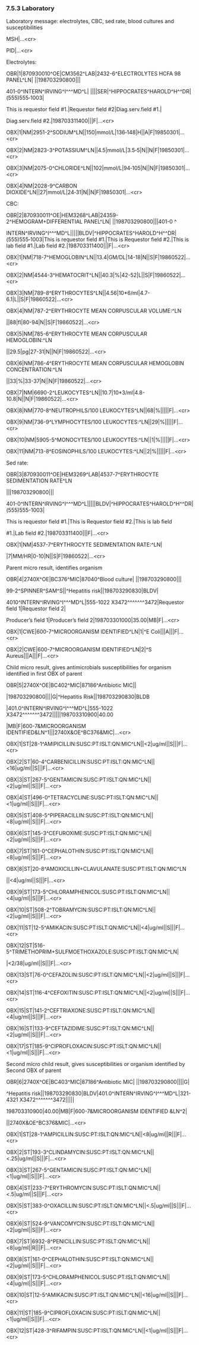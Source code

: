 ### 7.5.3 Laboratory

Laboratory message: electrolytes, CBC, sed rate, blood cultures and susceptibilities

MSH|...&lt;cr>

PID|...&lt;cr>

Electrolytes:

OBR|1|870930010^OE|CM3562^LAB|2432-6^ELECTROLYTES HCFA 98 PANEL^LN| ||198703290800|||

401-0^INTERN^IRVING^I^^^MD^L| ||||SER|^HIPPOCRATES^HAROLD^H^^DR|(555)555‑1003|

This is requestor field #1.|Requestor field #2|Diag.serv.field #1.|

Diag.serv.field #2.|198703311400|||F|...&lt;cr>

OBX|1|NM|2951-2^SODIUM^LN||150|mmol/L|136‑148|H||A|F|19850301|...&lt;cr>

OBX|2|NM|2823-3^POTASSIUM^LN||4.5|mmol/L|3.5‑5|N||N|F|19850301|...&lt;cr>

OBX|3|NM|2075-0^CHLORIDE^LN||102|mmol/L|94‑105|N||N|F|19850301|...&lt;cr>

OBX|4|NM|2028-9^CARBON DIOXIDE^LN||27|mmol/L|24‑31|N||N|F|19850301|...&lt;cr>

CBC:

OBR|2|870930011^OE|HEM3268^LAB|24359-2^HEMOGRAM+DIFFERENTIAL PANEL^LN| ||198703290800|||401-0 ^

INTERN^IRVING^I^^^MD^L|||||BLDV|^HIPPOCRATES^HAROLD^H^^DR|(555)555‑1003|This is requestor field #1.|This is Requestor field #2.|This is lab field #1.|Lab field #2.|198703311400|||F|...&lt;cr>

OBX|1|NM|718-7^HEMOGLOBIN^LN||13.4|GM/DL|14-18|N||S|F|19860522|...&lt;cr>

OBX|2|NM|4544-3^HEMATOCRIT^LN||40.3|%|42-52|L||S|F|19860522|...&lt;cr>

OBX|3|NM|789-8^ERYTHROCYTES^LN||4.56|10*6/ml|4.7-6.1|L||S|F|19860522|...&lt;cr>

OBX|4|NM|787-2^ERYTHROCYTE MEAN CORPUSCULAR VOLUME:^LN

||88|fl|80-94|N||S|F|19860522|...&lt;cr>

OBX|5|NM|785-6^ERYTHROCYTE MEAN CORPUSCULAR HEMOGLOBIN:^LN

||29.5|pg|27-31|N||N|F|19860522|...&lt;cr>

OBX|6|NM|786-4^ERYTHROCYTE MEAN CORPUSCULAR HEMOGLOBIN CONCENTRATION:^LN

||33|%|33-37|N||N|F|19860522|...&lt;cr>

OBX|7|NM|6690-2^LEUKOCYTES^LN||10.7|10*3/ml|4.8-10.8|N||N|F|19860522|...&lt;cr>

OBX|8|NM|770-8^NEUTROPHILS/100 LEUKOCYTES^LN||68|%|||||F|...&lt;cr>

OBX|9|NM|736-9^LYMPHOCYTES/100 LEUKOCYTES:^LN||29|%|||||F|...&lt;cr>

OBX|10|NM|5905-5^MONOCYTES/100 LEUKOCYTES:^LN||1|%|||||F|...&lt;cr>

OBX|11|NM|713-8^EOSINOPHILS/100 LEUKOCYTES:^LN||2|%|||||F|...&lt;cr>

Sed rate:

OBR|3|870930011^OE|HEM3269^LAB|4537-7^ERYTHROCYTE SEDIMENTATION RATE^LN

|||198703290800|||

401-0^INTERN^IRVING^I^^^MD^L|||||BLDV|^HIPPOCRATES^HAROLD^H^^DR|(555)555-1003|

This is requestor field #1.|This is Requestor field #2.|This is lab field

#1.|Lab field #2.|198703311400|||F|...&lt;cr>

OBX|1|NM|4537-7^ERYTHROCYTE SEDIMENTATION RATE:^LN|

|7|MM/HR|0-10|N||S|F|19860522|...&lt;cr>

Parent micro result, identifies organism

OBR|4|2740X^OE|BC376^MIC|87040^Blood culture| ||198703290800|||

99-2^SPINNER^SAM^S||^Hepatitis risk||198703290830|BLDV|

4010^INTERN^IRVING^I^^^MD^L|555-1022 X3472^^^^^^^3472|Requestor field 1|Requestor field 2|

Producer’s field 1|Producer’s field 2|198703301000|35.00|MB|F|...&lt;cr>

OBX|1|CWE|600-7^MICROORGANISM IDENTIFIED^LN|1|^E Coli|||A|||F|...&lt;cr>

OBX|2|CWE|600-7^MICROORGANISM IDENTIFIED^LN|2|^S Aureus|||A|||F|...&lt;cr>

Child micro result, gives antimicrobials susceptibilities for organism identified in first OBX of parent

OBR|5|2740X^OE|BC402^MIC|87186^Antibiotic MIC||

|198703290800||||G|^Hepatitis Risk||198703290830|BLDB

|401.0^INTERN^IRVING^I^^^MD^L|555-1022 X3472^^^^^^^3472|||||198703310900|40.00

|MB|F|600-7&MICROORGANISM IDENTIFIED&LN^1|||2740X&OE^BC376&MIC|...&lt;cr>

OBX|1|ST|28-1^AMIPICILLIN:SUSC:PT:ISLT:QN:MIC^LN||&lt;2|ug/ml||S|||F|...&lt;cr>

OBX|2|ST|60-4^CARBENICILLIN:SUSC:PT:ISLT:QN:MIC^LN||&lt;16|ug/ml||S|||F|...&lt;cr>

OBX|3|ST|267-5^GENTAMICIN:SUSC:PT:ISLT:QN:MIC^LN||&lt;2|ug/ml||S|||F|...&lt;cr>

OBX|4|ST|496-0^TETRACYCLINE:SUSC:PT:ISLT:QN:MIC^LN||&lt;1|ug/ml||S|||F|...&lt;cr>

OBX|5|ST|408-5^PIPERACILLIN:SUSC:PT:ISLT:QN:MIC^LN||&lt;8|ug/ml||S|||F|...&lt;cr>

OBX|6|ST|145-3^CEFUROXIME:SUSC:PT:ISLT:QN:MIC^LN||&lt;2|ug/ml||S|||F|...&lt;cr>

OBX|7|ST|161-0^CEPHALOTHIN:SUSC:PT:ISLT:QN:MIC^LN||&lt;8|ug/ml||S|||F|...&lt;cr>

OBX|8|ST|20-8^AMOXICILLIN+CLAVULANATE:SUSC:PT:ISLT:QN:MIC^LN

||&lt;4|ug/ml||S|||F|...&lt;cr>

OBX|9|ST|173-5^CHLORAMPHENICOL:SUSC:PT:ISLT:QN:MIC^LN||&lt;4|ug/ml||S|||F|...&lt;cr>

OBX|10|ST|508-2^TOBRAMYCIN:SUSC:PT:ISLT:QN:MIC^LN||&lt;2|ug/ml||S|||F|...&lt;cr>

OBX|11|ST|12-5^AMIKACIN:SUSC:PT:ISLT:QN:MIC^LN||&lt;4|ug/ml||S|||F|...&lt;cr>

OBX|12|ST|516-5^TRIMETHOPRIM+SULFMOETHOXAZOLE:SUSC:PT:ISLT:QN:MIC^LN|

|&lt;2/38|ug/ml||S|||F|...&lt;cr>

OBX|13|ST|76-0^CEFAZOLIN:SUSC:PT:ISLT:QN:MIC^LN||&lt;2|ug/ml||S|||F|...&lt;cr>

OBX|14|ST|116-4^CEFOXITIN:SUSC:PT:ISLT:QN:MIC^LN||&lt;2|ug/ml||S|||F|...&lt;cr>

OBX|15|ST|141-2^CEFTRIAXONE:SUSC:PT:ISLT:QN:MIC^LN||&lt;4|ug/ml||S|||F|...&lt;cr>

OBX|16|ST|133-9^CEFTAZIDIME:SUSC:PT:ISLT:QN:MIC^LN||&lt;2|ug/ml||S|||F|...&lt;cr>

OBX|17|ST|185-9^CIPROFLOXACIN:SUSC:PT:ISLT:QN:MIC^LN||&lt;1|ug/ml||S|||F|...&lt;cr>

Second micro child result, gives susceptibilities or organism identified by Second OBX of parent

OBR|6|2740X^OE|BC403^MIC|87186^Antibiotic MIC| ||198703290800||||G|

^Hepatitis risk||198703290830|BLDV|401.0^INTERN^IRVING^I^^^MD^L|321-4321 X3472^^^^^^^3472|||||

198703310900|40.00|MB|F|600-7&MICROORGANISM IDENTIFIED &LN^2|

||2740X&OE^BC376&MIC|...&lt;cr>

OBX|1|ST|28-1^AMPICILLIN:SUSC:PT:ISLT:QN:MIC^LN||&lt;8|ug/ml||R|||F|...&lt;cr>

OBX|2|ST|193-3^CLINDAMYCIN:SUSC:PT:ISLT:QN:MIC^LN||&lt;.25|ug/ml||S|||F|...&lt;cr>

OBX|3|ST|267-5^GENTAMICIN:SUSC:PT:ISLT:QN:MIC^LN||&lt;1|ug/ml||S|||F|...&lt;cr>

OBX|4|ST|233-7^ERYTHROMYCIN:SUSC:PT:ISLT:QN:MIC^LN||&lt;.5|ug/ml||S|||F|...&lt;cr>

OBX|5|ST|383-0^OXACILLIN:SUSC:PT:ISLT:QN:MIC^LN||&lt;.5|ug/ml||S|||F|...&lt;cr>

OBX|6|ST|524-9^VANCOMYCIN:SUSC:PT:ISLT:QN:MIC^LN||&lt;2|ug/ml||S|||F|...&lt;cr>

OBX|7|ST|6932-8^PENICILLIN:SUSC:PT:ISLT:QN:MIC^LN||&lt;8|ug/ml||R|||F|...&lt;cr>

OBX|8|ST|161-0^CEPHALOTHIN:SUSC:PT:ISLT:QN:MIC^LN||&lt;2|ug/ml||S|||F|...&lt;cr>

OBX|9|ST|173-5^CHLORAMPHENICOL:SUSC:PT:ISLT:QN:MIC^LN||&lt;4|ug/ml||S|||F|...&lt;cr>

OBX|10|ST|12-5^AMIKACIN:SUSC:PT:ISLT:QN:MIC^LN||&lt;16|ug/ml||S|||F|...&lt;cr>

OBX|11|ST|185-9^CIPROFLOXACIN:SUSC:PT:ISLT:QN:MIC^LN||&lt;1|ug/ml||S|||F|...&lt;cr>

OBX|12|ST|428-3^RIFAMPIN:SUSC:PT:ISLT:QN:MIC^LN||&lt;1|ug/ml||S|||F|...&lt;cr>
